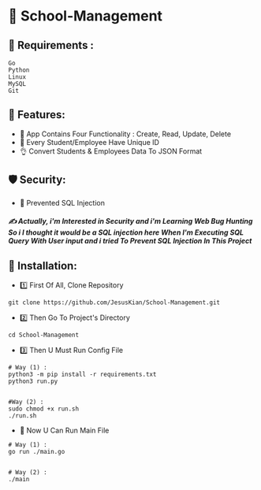 # 🏫 School-Management

## 👀 Requirements :
```
Go
Python
Linux
MySQL
Git
```

## 🦾 Features:
- 🤘 App Contains Four Functionality : Create, Read, Update, Delete
- 👊 Every Student/Employee Have Unique ID
- 👌 Convert Students & Employees Data To JSON Format

## 🛡 Security:
- 🤙 Prevented SQL Injection
##### ✍️ Actually, i'm Interested in Security and i'm Learning Web Bug Hunting So i I thought it would be a SQL injection here When I'm Executing SQL Query With User input and i tried To Prevent SQL Injection In This Project

## 🏁 Installation:
- 1️⃣ First Of All, Clone Repository
```
git clone https://github.com/JesusKian/School-Management.git
```

- 2️⃣ Then Go To Project's Directory
```
cd School-Management
```


- 3️⃣ Then U Must Run Config File
```
# Way (1) :
python3 -m pip install -r requirements.txt
python3 run.py


#Way (2) :
sudo chmod +x run.sh
./run.sh
```

- 🎒 Now U Can Run Main File
```
# Way (1) :
go run ./main.go


# Way (2) :
./main
```
